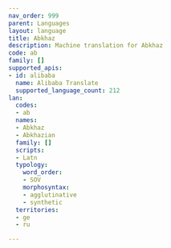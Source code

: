 ```yaml
---
nav_order: 999
parent: Languages
layout: language
title: Abkhaz
description: Machine translation for Abkhaz
code: ab
family: []
supported_apis:
- id: alibaba
  name: Alibaba Translate
  supported_language_count: 212
lan:
  codes:
  - ab
  names:
  - Abkhaz
  - Abkhazian
  family: []
  scripts:
  - Latn
  typology:
    word_order:
    - SOV
    morphosyntax:
    - agglutinative
    - synthetic
  territories:
  - ge
  - ru

---
```


